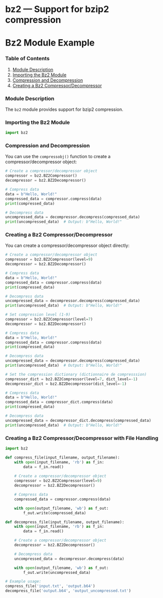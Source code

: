# bz2 — Support for bzip2 compression

**Bz2 Module Example**
=====================================

### Table of Contents

1. [Module Description](#module-description)
2. [Importing the Bz2 Module](#importing-the-bz2-module)
3. [Compression and Decompression](#compression-and-decompression)
4. [Creating a Bz2 Compressor/Decompressor](#creating-a-bz2-compressordecompressor)

### Module Description

The `bz2` module provides support for bzip2 compression.

### Importing the Bz2 Module

```python
import bz2
```

### Compression and Decompression

You can use the `compressobj()` function to create a compressor/decompressor object:

```python
# Create a compressor/decompressor object
compressor = bz2.BZ2Compressor()
decompressor = bz2.BZ2Decompressor()

# Compress data
data = b"Hello, World!"
compressed_data = compressor.compress(data)
print(compressed_data)

# Decompress data
uncompressed_data = decompressor.decompress(compressed_data)
print(uncompressed_data)  # Output: b"Hello, World!"
```

### Creating a Bz2 Compressor/Decompressor

You can create a compressor/decompressor object directly:

```python
# Create a compressor/decompressor object
compressor = bz2.BZ2Compressor(level=9)
decompressor = bz2.BZ2Decompressor()

# Compress data
data = b"Hello, World!"
compressed_data = compressor.compress(data)
print(compressed_data)

# Decompress data
uncompressed_data = decompressor.decompress(compressed_data)
print(uncompressed_data)  # Output: b"Hello, World!"

# Set compression level (1-9)
compressor = bz2.BZ2Compressor(level=7)
decompressor = bz2.BZ2Decompressor()

# Compress data
data = b"Hello, World!"
compressed_data = compressor.compress(data)
print(compressed_data)

# Decompress data
uncompressed_data = decompressor.decompress(compressed_data)
print(uncompressed_data)  # Output: b"Hello, World!"

# Set the compression dictionary (dictionnaire de compresssion)
compressor_dict = bz2.BZ2Compressor(level=7, dict_level=-1)
decompressor_dict = bz2.BZ2Decompressor(dict_level=-1)

# Compress data
data = b"Hello, World!"
compressed_data = compressor_dict.compress(data)
print(compressed_data)

# Decompress data
uncompressed_data = decompressor_dict.decompress(compressed_data)
print(uncompressed_data)  # Output: b"Hello, World!"
```

### Creating a Bz2 Compressor/Decompressor with File Handling

```python
import bz2

def compress_file(input_filename, output_filename):
    with open(input_filename, 'rb') as f_in:
        data = f_in.read()
    
    # Create a compressor/decompressor object
    compressor = bz2.BZ2Compressor(level=9)
    decompressor = bz2.BZ2Decompressor()

    # Compress data
    compressed_data = compressor.compress(data)

    with open(output_filename, 'wb') as f_out:
        f_out.write(compressed_data)

def decompress_file(input_filename, output_filename):
    with open(input_filename, 'rb') as f_in:
        data = f_in.read()

    # Create a compressor/decompressor object
    decompressor = bz2.BZ2Decompressor()

    # Decompress data
    uncompressed_data = decompressor.decompress(data)

    with open(output_filename, 'wb') as f_out:
        f_out.write(uncompressed_data)

# Example usage:
compress_file('input.txt', 'output.b64')
decompress_file('output.b64', 'output_uncompressed.txt')
```
